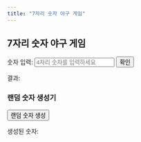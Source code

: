 ```yaml
---
title: "7자리 숫자 야구 게임"
---
```


<div id="number-baseball-game">
  <h2>7자리 숫자 야구 게임</h2>
  
  <div>
    <label for="guess">숫자 입력: </label>
    <input type="text" id="guess" maxlength="4" placeholder="4자리 숫자를 입력하세요">
    <button onclick="checkGuess()">확인</button>
  </div>

  <div id="result">
    <p>결과: <span id="result-text"></span></p>
  </div>
</div>

<!-- 랜덤 숫자 생성 섹션 -->
<div id="random-number-generator">
  <h3>랜덤 숫자 생성기</h3>
  <button onclick="generateRandomNumber()">랜덤 숫자 생성</button>
  <p>생성된 숫자: <span id="random-number"></span></p>
</div>


<script>
  const secretNumber = "9465"; // 예시로 고정된 7자리 숫자
  //const secretNumber = generateSecretNumber()
  const length_ = 4;

  function generateSecretNumber() {
    let digits = [];
    while (digits.length < length_) {
      let digit = Math.floor(Math.random() * 10);
      if (!digits.includes(digit)) {
        digits.push(digit);
      }
    }
    return digits.join('');
  }

  function checkGuess() {
    const guess = document.getElementById('guess').value;
    if (guess.length !== length_) {
      alert('4자리 숫자를 입력하세요.');
      return;
    }

    let strike = 0;
    let ball = 0;
    let usedIndices = []; // 중복 숫자를 처리하기 위한 인덱스 기록

    // 스트라이크 계산
    for (let i = 0; i < length_; i++) {
      if (guess[i] === secretNumber[i]) {
        strike++;
        usedIndices.push(i);
      }
    }

    // 볼 계산 (스트라이크로 계산된 숫자는 제외)
    for (let i = 0; i < length_; i++) {
      if (guess[i] !== secretNumber[i] && secretNumber.includes(guess[i])) {
        let indexInSecret = secretNumber.indexOf(guess[i]);

        // 동일한 숫자가 여러 개 있을 때 처리
        while (usedIndices.includes(indexInSecret)) {
          indexInSecret = secretNumber.indexOf(guess[i], indexInSecret + 1);
          if (indexInSecret === -1) break;
        }

        if (indexInSecret !== -1 && !usedIndices.includes(indexInSecret)) {
          ball++;
          usedIndices.push(indexInSecret);
        }
      }
    }

    let resultText = `${strike} 스트라이크, ${ball} 볼`;
    if (strike === 4) {
      resultText += ' - 축하합니다! 숫자를 맞추셨습니다!';
    }

    document.getElementById('result-text').innerText = resultText;
  }

  function generateRandomNumber() {
    const randomNumber = Math.floor(Math.random() * 10); // 0~9 사이의 랜덤 숫자 생성
    document.getElementById('random-number').innerText = randomNumber;
  }
</script>